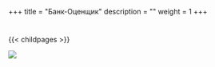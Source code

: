 +++
title = "Банк-Оценщик"
description = ""
weight = 1
+++
#
#

{{< childpages >}}


![](/img/image01.png)

